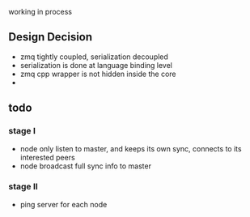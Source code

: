 working in process


## Design Decision
- zmq tightly coupled, serialization decoupled
- serialization is done at language binding level
- zmq cpp wrapper is not hidden inside the core
- 

## todo
### stage I
- node only listen to master, and keeps its own sync, connects to its interested peers
-  node broadcast full sync info to master

### stage II
- ping server for each node